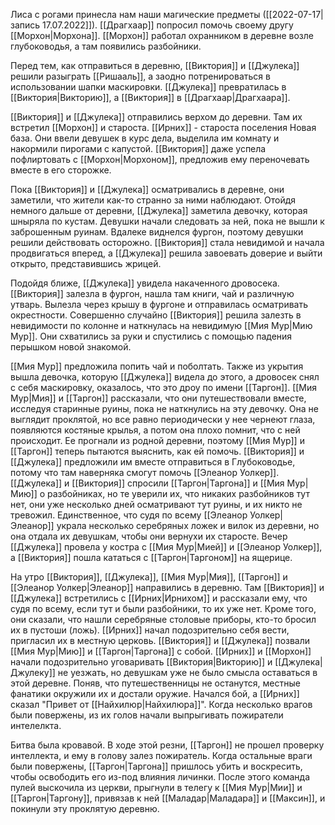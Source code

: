 Лиса с рогами принесла нам наши магические предметы ([[2022-07-17|запись 17.07.2022]]). [[Драгхаар]] попросил помочь своему другу [[Морхон|Морхона]]. [[Морхон]] работал охранником в деревне возле глубоководья, а там появились разбойники.

Перед тем, как отправиться в деревню, [[Виктория]] и [[Джулека]] решили разыграть [[Ришааль]], а заодно потренироваться в использовании шапки маскировки. [[Джулека]] превратилась в [[Виктория|Викторию]], а [[Виктория]] в [[Драгхаар|Драгхаара]].

[[Виктория]] и [[Джулека]] отправились верхом до деревни. Там их встретил [[Морхон]] и староста. [[Ирних]] - староста поселения Новая база. Они ввели девушек в курс дела, выделила им комнату и накормили пирогами с капустой. [[Виктория]] даже успела пофлиртовать с [[Морхон|Морхоном]], предложив ему переночевать вместе в его сторожке.

Пока [[Виктория]] и [[Джулека]] осматривались в деревне, они заметили, что жители как-то странно за ними наблюдают. Отойдя немного дальше от деревни, [[Джулека]] заметила девочку, которая шныряла по кустам. Девушки начали следовать за ней, пока не вышли к заброшенным руинам. Вдалеке виднелся фургон, поэтому девушки решили действовать осторожно. [[Виктория]] стала невидимой и начала продвигаться вперед, а [[Джулека]] решила завоевать доверие и выйти открыто, представившись жрицей.

Подойдя ближе, [[Джулека]] увидела накаченного дровосека. [[Виктория]] залезла в фургон, нашла там книги, чай и различную утварь. Вылезла через крышу в фургоне и отправилась осматривать окрестности. Совершенно случайно [[Виктория]] решила залезть в невидимости по колонне и наткнулась на невидимую [[Мия Мур|Мию Мур]]. Они схватились за руки и спустились с помощью падения перышком новой знакомой.

[[Мия Мур]] предложила попить чай и поболтать. Также из укрытия вышла девочка, которую [[Джулека]] видела до этого, а дровосек снял с себя маскировку, оказалось, что это дроу по имени [[Таргон]]. [[Мия Мур|Мия]] и [[Таргон]] рассказали, что они путешествовали вместе, исследуя старинные руины, пока не наткнулись на эту девочку. Она не выглядит проклятой, но все равно периодически у нее чернеют глаза, появляются костяные крылья, а потом она плохо помнит, что с ней происходит. Ее прогнали из родной деревни, поэтому [[Мия Мур]] и [[Таргон]] теперь пытаются выяснить, как ей помочь. [[Виктория]] и [[Джулека]] предложили им вместе отправиться в Глубоководье, потому что там наверняка смогут помочь [[Элеанор Уолкер]]. [[Джулека]] и [[Виктория]] спросили [[Таргон|Таргона]] и [[Мия Мур|Мию]] о разбойниках, но те уверили их, что никаких разбойников тут нет, они уже несколько дней осматривают тут руины, и их никто не тревожил. Единственное, что судя по всему [[Элеанор Уолкер|Элеанор]] украла несколько серебряных ложек и вилок из деревни, но она отдала их девушкам, чтобы они вернухи их старосте. Вечер [[Джулека]] провела у костра с [[Мия Мур|Мией]] и [[Элеанор Уолкер]], а [[Виктория]] пошла кататься с [[Таргон|Таргоном]] на ящерице.

На утро [[Виктория]], [[Джулека]], [[Мия Мур|Мия]], [[Таргон]] и [[Элеанор Уолкер|Элеанор]] направились в деревню. Там [[Виктория]] и [[Джулека]] встретились с [[Ирних|Ирнихом]] и рассказали ему, что судя по всему, если тут и были разбойники, то их уже нет. Кроме того, они сказали, что нашли серебряные столовые приборы, кто-то бросил их в пустоши (ложь). [[Ирних]] начал подозрительно себя вести, пригласил их в местную церковь. [[Виктория]] и [[Джулека]] позвали [[Мия Мур|Мию]] и [[Таргон|Таргона]] с собой. [[Ирних]] и [[Морхон]] начали подозрительно уговаривать [[Виктория|Викторию]] и [[Джулека|Джулеку]] не уезжать, но девушкам уже не было смысла оставаться в этой деревне. Поняв, что путешественницы не останутся, местные фанатики окружили их и достали оружие. Начался бой, а [[Ирних]] сказал "Привет от [[Найхилюр|Найхилюра]]". Когда несколько врагов были повержены, из их голов начали выпрыгивать пожиратели интелелкта.

Битва была кровавой. В ходе этой резни, [[Таргон]] не прошел проверку интеллекта, и ему в голову залез пожиратель. Когда остальные враги были повержены, [[Таргон|Таргона]] пришлось убить и воскресить, чтобы освободить его из-под влияния личинки. После этого команда пулей выскочила из церкви, прыгнули в телегу к [[Мия Мур|Мии]] и [[Таргон|Таргону]], привязав к ней [[Маладар|Маладара]] и [[Максин]], и покинули эту проклятую деревню.